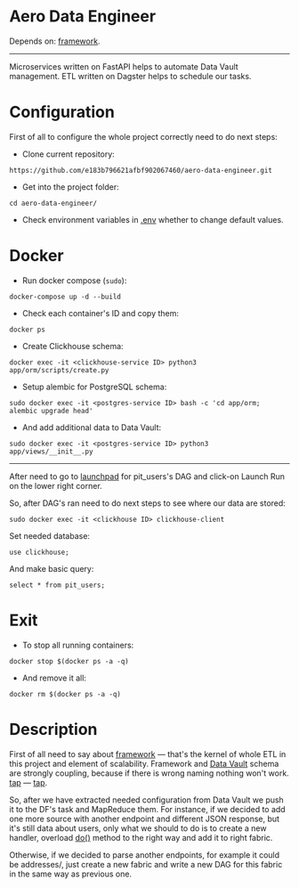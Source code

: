 # Aero Data Engineer
Depends on: [framework](https://github.com/e183b796621afbf902067460/aero-data-engineer/tree/master/etl/framework).

---

Microservices written on FastAPI helps to automate Data Vault management. ETL written on Dagster helps to schedule our tasks.

# Configuration

First of all to configure the whole project correctly need to do next steps:

- Clone current repository:
```
https://github.com/e183b796621afbf902067460/aero-data-engineer.git
```

- Get into the project folder:
```
cd aero-data-engineer/
```

- Check environment variables in [.env](https://github.com/e183b796621afbf902067460/aero-data-engineer/blob/master/etl/.env) whether to change default values.

# Docker

- Run docker compose (`sudo`):
```
docker-compose up -d --build
```

- Check each container's ID and copy them:
```
docker ps
```

- Create Clickhouse schema:
```
docker exec -it <clickhouse-service ID> python3 app/orm/scripts/create.py
```

- Setup alembic for PostgreSQL schema:
```
sudo docker exec -it <postgres-service ID> bash -c 'cd app/orm; alembic upgrade head'
```

- And add additional data to Data Vault:
```
sudo docker exec -it <postgres-service ID> python3 app/views/__init__.py
```

---

After need to go to [launchpad](http://localhost:3000/locations/definitions.py%3Apit_users/jobs/pit_users/playground) for pit_users's DAG and click-on Launch Run on the lower right corner. 


So, after DAG's ran need to do next steps to see where our data are stored:
```
sudo docker exec -it <clickhouse ID> clickhouse-client
```

Set needed database:
```
use clickhouse;
```

And make basic query:
```
select * from pit_users;
```

# Exit
- To stop all running containers:
```
docker stop $(docker ps -a -q)
```
- And remove it all:
```
docker rm $(docker ps -a -q)
```

# Description
First of all need to say about [framework](https://github.com/e183b796621afbf902067460/aero-data-engineer/tree/master/etl/framework) — that's the kernel of whole ETL in this project and element of scalability. Framework and [Data Vault](https://github.com/e183b796621afbf902067460/aero-data-engineer/tree/master/microservices/postgres/app/orm) schema are strongly coupling, because if there is wrong naming nothing won't work. [tap](https://github.com/e183b796621afbf902067460/aero-data-engineer/blob/master/etl/framework/fabrics/pit_users/fabrics.py#L26) — [tap](https://github.com/e183b796621afbf902067460/aero-data-engineer/blob/master/microservices/postgres/app/views/__init__.py#L12). 

So, after we have extracted needed configuration from Data Vault we push it to the DF's task and MapReduce them. For instance, if we decided to add one more source with another endpoint and different JSON response, but it's still data about users, only what we should to do is to create a new handler, overload [do()](https://github.com/e183b796621afbf902067460/aero-data-engineer/blob/master/etl/framework/handlers/pit_users/aero/handlers.py#L20) method to the right way and add it to right fabric. 

Otherwise, if we decided to parse another endpoints, for example it could be addresses/, just create a new fabric and write a new DAG for this fabric in the same way as previous one.
